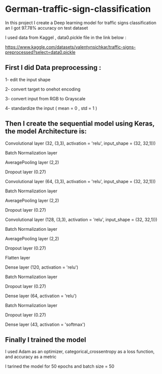 # German-traffic-sign-classification
In this project I create a Deep learning model for traffic signs classification an I got 97.78% accuracy on test dataset

I used data from Kaggel , data0.pickle file in the link below :

https://www.kaggle.com/datasets/valentynsichkar/traffic-signs-preprocessed?select=data0.pickle

## First I did Data preprocessing :

1- edit the input shape

2- convert target to onehot encoding

3- convert input from RGB to Grayscale

4- standardize the input ( mean = 0 , std = 1 )

## Then I create the sequential model using Keras, the model Architecture is:

Convolutional layer (32, (3,3), activation = 'relu', input_shape = (32, 32,1)))

Batch Normalization layer

AveragePooling layer (2,2)

Dropout layer (0.27)

Convolutional layer (64, (3,3), activation = 'relu', input_shape = (32, 32,1)))

Batch Normalization layer

AveragePooling layer (2,2)

Dropout layer (0.27)

Convolutional layer (128, (3,3), activation = 'relu', input_shape = (32, 32,1)))

Batch Normalization layer

AveragePooling layer (2,2)

Dropout layer (0.27)

Flatten layer

Dense layer (120, activation = 'relu')

Batch Normalization layer

Dropout layer (0.27)

Dense layer (64, activation = 'relu')

Batch Normalization layer

Dropout layer (0.27)

Dense layer (43, activation = 'softmax')

## Finally I trained the model

I used Adam as an optimizer, categorical_crossentropy as a loss function, and accuracy as a metric

I tarined the model for 50 epochs and batch size = 50
